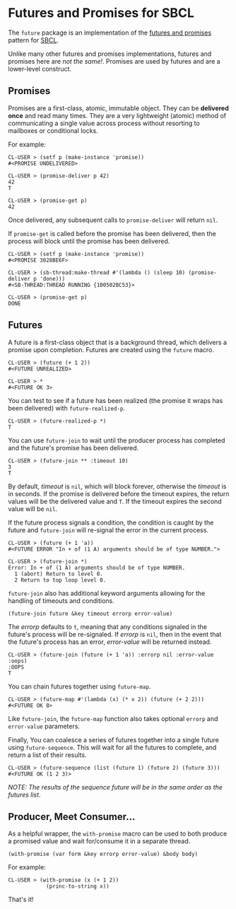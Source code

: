 # Futures and Promises for SBCL

The `future` package is an implementation of the [futures and promises](http://en.wikipedia.org/wiki/Futures_and_promises) pattern for [SBCL](http://sbcl.org).

Unlike many other futures and promises implementations, futures and promises here are *not the same!*. Promises are used by futures and are a lower-level construct.

## Promises

Promises are a first-class, atomic, immutable object. They can be **delivered once** and read many times. They are a very lightweight (atomic) method of communicating a single value across process without resorting to mailboxes or conditional locks.

For example:

    CL-USER > (setf p (make-instance 'promise))
    #<PROMISE UNDELIVERED>

    CL-USER > (promise-deliver p 42)
    42
    T

    CL-USER > (promise-get p)
    42

Once delivered, any subsequent calls to `promise-deliver` will return `nil`.

If `promise-get` is called before the promise has been delivered, then the process will block until the promise has been delivered.

    CL-USER > (setf p (make-instance 'promise))
    #<PROMISE 3028BE6F>

    CL-USER > (sb-thread:make-thread #'(lambda () (sleep 10) (promise-deliver p 'done)))
    #<SB-THREAD:THREAD RUNNING {100502BC53}>

    CL-USER > (promise-get p)
    DONE

## Futures

A future is a first-class object that is a background thread, which delivers a promise upon completion. Futures are created using the `future` macro.

    CL-USER > (future (+ 1 2))
    #<FUTURE UNREALIZED>

    CL-USER > *
    #<FUTURE OK 3>

You can test to see if a future has been realized (the promise it wraps has been delivered) with `future-realized-p`.

    CL-USER > (future-realized-p *)
    T

You can use `future-join` to wait until the producer process has completed and the future's promise has been delivered.

    CL-USER > (future-join ** :timeout 10)
    3
    T

By default, *timeout* is `nil`, which will block forever, otherwise the *timeout* is in seconds. If the promise is delivered before the timeout expires, the return values will be the delivered value and `T`. If the timeout expires the second value will be `nil`.

If the future process signals a condition, the condition is caught by the future and `future-join` will re-signal the error in the current process.

    CL-USER > (future (+ 1 'a))
    #<FUTURE ERROR "In + of (1 A) arguments should be of type NUMBER.">

    CL-USER > (future-join *)
    Error: In + of (1 A) arguments should be of type NUMBER.
      1 (abort) Return to level 0.
      2 Return to top loop level 0.

`future-join` also has additional keyword arguments allowing for the handling of timeouts and conditions.

    (future-join future &key timeout errorp error-value)

The *errorp* defaults to `t`, meaning that any conditions signaled in the future's process will be re-signaled. If *errorp* is `nil`, then in the event that the future's process has an error, *error-value* will be returned instead.

    CL-USER > (future-join (future (+ 1 'a)) :errorp nil :error-value :oops)
    :OOPS
    T

You can chain futures together using `future-map`.

    CL-USER > (future-map #'(lambda (x) (* x 2)) (future (+ 2 2)))
    #<FUTURE OK 8>

Like `future-join`, the `future-map` function also takes optional `errorp` and `error-value` parameters.

Finally, You can coalesce a series of futures together into a single future using `future-sequence`. This will wait for all the futures to complete, and return a list of their results.

    CL-USER > (future-sequence (list (future 1) (future 2) (future 3)))
    #<FUTURE OK (1 2 3)>

*NOTE: The results of the sequence future will be in the same order as the futures list*.

## Producer, Meet Consumer...

As a helpful wrapper, the `with-promise` macro can be used to both produce a promised value and wait for/consume it in a separate thread.

    (with-promise (var form &key errorp error-value) &body body)

For example:

    CL-USER > (with-promise (x (+ 1 2))
                (princ-to-string x))

That's it!
